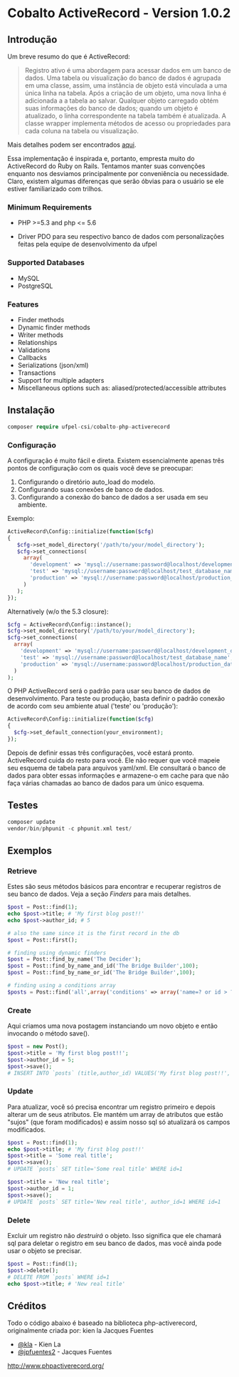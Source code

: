# Cobalto ActiveRecord - Version 1.0.2 #



## Introdução ##

Um breve resumo do que é ActiveRecord:

> Registro ativo é uma abordagem para acessar dados em um banco de dados. Uma tabela ou visualização do banco de dados é agrupada em uma classe,
> assim, uma instância de objeto está vinculada a uma única linha na tabela. Após a criação de um objeto, uma nova linha é adicionada a
> a tabela ao salvar. Qualquer objeto carregado obtém suas informações do banco de dados; quando um objeto é atualizado, o
> linha correspondente na tabela também é atualizada. A classe wrapper implementa métodos de acesso ou propriedades para
> cada coluna na tabela ou visualização.

Mais detalhes podem ser encontrados [aqui](http://en.wikipedia.org/wiki/Active_record_pattern).

Essa implementação é inspirada e, portanto, empresta muito do ActiveRecord do Ruby on Rails.
Tentamos manter suas convenções enquanto nos desviamos principalmente por conveniência ou necessidade.
Claro, existem algumas diferenças que serão óbvias para o usuário se ele estiver familiarizado com trilhos.

### Minimum Requirements ###

- PHP >=5.3 and php <= 5.6
* Driver PDO para seu respectivo banco de dados com personalizações feitas pela equipe de desenvolvimento da ufpel

### Supported Databases ###

- MySQL
- PostgreSQL
### Features ###

- Finder methods
- Dynamic finder methods
- Writer methods
- Relationships
- Validations
- Callbacks
- Serializations (json/xml)
- Transactions
- Support for multiple adapters
- Miscellaneous options such as: aliased/protected/accessible attributes

## Instalação ##

```php
composer require ufpel-csi/cobalto-php-activerecord
```

### Configuração ###

A configuração é muito fácil e direta. Existem essencialmente apenas três pontos de configuração com os quais você deve se preocupar:

1. Configurando o diretório auto_load do modelo.
2. Configurando suas conexões de banco de dados.
3. Configurando a conexão do banco de dados a ser usada em seu ambiente.

Exemplo:

```php
ActiveRecord\Config::initialize(function($cfg)
{
   $cfg->set_model_directory('/path/to/your/model_directory');
   $cfg->set_connections(
     array(
       'development' => 'mysql://username:password@localhost/development_database_name',
       'test' => 'mysql://username:password@localhost/test_database_name',
       'production' => 'mysql://username:password@localhost/production_database_name'
     )
   );
});
```

Alternatively (w/o the 5.3 closure):

```php
$cfg = ActiveRecord\Config::instance();
$cfg->set_model_directory('/path/to/your/model_directory');
$cfg->set_connections(
  array(
    'development' => 'mysql://username:password@localhost/development_database_name',
    'test' => 'mysql://username:password@localhost/test_database_name',
    'production' => 'mysql://username:password@localhost/production_database_name'
  )
);
```

O PHP ActiveRecord será o padrão para usar seu banco de dados de desenvolvimento. Para teste ou produção, basta definir o padrão
conexão de acordo com seu ambiente atual ('teste' ou 'produção'):

```php
ActiveRecord\Config::initialize(function($cfg)
{
  $cfg->set_default_connection(your_environment);
});
```

Depois de definir essas três configurações, você estará pronto. ActiveRecord cuida do resto para você.
Ele não requer que você mapeie seu esquema de tabela para arquivos yaml/xml. Ele consultará o banco de dados para obter essas informações e
armazene-o em cache para que não faça várias chamadas ao banco de dados para um único esquema.

## Testes ##
```php
composer update
vendor/bin/phpunit -c phpunit.xml test/
```

## Exemplos ##

### Retrieve ###
Estes são seus métodos básicos para encontrar e recuperar registros de seu banco de dados.
Veja a seção *Finders* para mais detalhes.

```php
$post = Post::find(1);
echo $post->title; # 'My first blog post!!'
echo $post->author_id; # 5

# also the same since it is the first record in the db
$post = Post::first();

# finding using dynamic finders
$post = Post::find_by_name('The Decider');
$post = Post::find_by_name_and_id('The Bridge Builder',100);
$post = Post::find_by_name_or_id('The Bridge Builder',100);

# finding using a conditions array
$posts = Post::find('all',array('conditions' => array('name=? or id > ?','The Bridge Builder',100)));
```

### Create ###
Aqui criamos uma nova postagem instanciando um novo objeto e então invocando o método save().

```php
$post = new Post();
$post->title = 'My first blog post!!';
$post->author_id = 5;
$post->save();
# INSERT INTO `posts` (title,author_id) VALUES('My first blog post!!', 5)
```

### Update ###
Para atualizar, você só precisa encontrar um registro primeiro e depois alterar um de seus atributos.
Ele mantém um array de atributos que estão "sujos" (que foram modificados) e assim nosso
sql só atualizará os campos modificados.

```php
$post = Post::find(1);
echo $post->title; # 'My first blog post!!'
$post->title = 'Some real title';
$post->save();
# UPDATE `posts` SET title='Some real title' WHERE id=1

$post->title = 'New real title';
$post->author_id = 1;
$post->save();
# UPDATE `posts` SET title='New real title', author_id=1 WHERE id=1
```

### Delete ###
Excluir um registro não *destruirá* o objeto. Isso significa que ele chamará sql para deletar
o registro em seu banco de dados, mas você ainda pode usar o objeto se precisar.

```php
$post = Post::find(1);
$post->delete();
# DELETE FROM `posts` WHERE id=1
echo $post->title; # 'New real title'
```

## Créditos ##

Todo o código abaixo é baseado na biblioteca php-activerecord, originalmente criada por:
kien la
Jacques Fuentes

* [@kla](https://github.com/kla) - Kien La
* [@jpfuentes2](https://github.com/jpfuentes2) - Jacques Fuentes

<http://www.phpactiverecord.org/>

